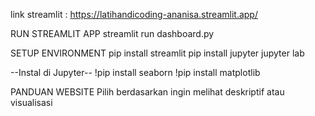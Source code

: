 link streamlit : https://latihandicoding-ananisa.streamlit.app/

RUN STREAMLIT APP
streamlit run dashboard.py

SETUP ENVIRONMENT
pip install streamlit
pip install jupyter
jupyter lab

--Instal di Jupyter--
!pip install seaborn
!pip install matplotlib

PANDUAN WEBSITE
Pilih berdasarkan ingin melihat deskriptif atau visualisasi
